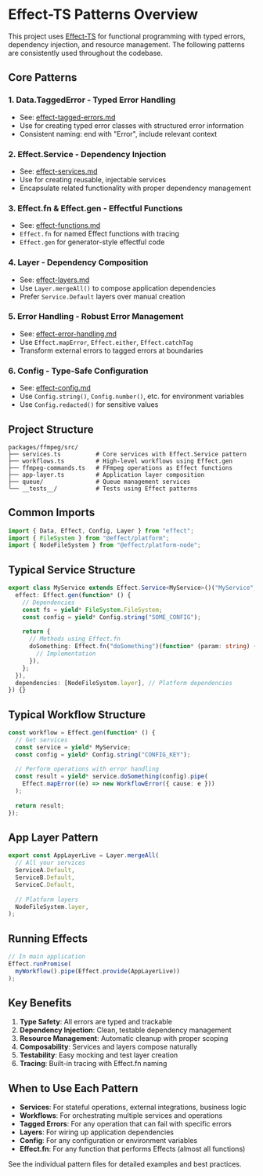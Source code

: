 # Effect-TS Patterns Overview

This project uses [Effect-TS](https://effect.website/) for functional programming with typed errors, dependency injection, and resource management. The following patterns are consistently used throughout the codebase.

## Core Patterns

### 1. **Data.TaggedError** - Typed Error Handling
- See: [effect-tagged-errors.md](./effect-tagged-errors.md)
- Use for creating typed error classes with structured error information
- Consistent naming: end with "Error", include relevant context

### 2. **Effect.Service** - Dependency Injection
- See: [effect-services.md](./effect-services.md)  
- Use for creating reusable, injectable services
- Encapsulate related functionality with proper dependency management

### 3. **Effect.fn & Effect.gen** - Effectful Functions
- See: [effect-functions.md](./effect-functions.md)
- `Effect.fn` for named Effect functions with tracing
- `Effect.gen` for generator-style effectful code

### 4. **Layer** - Dependency Composition
- See: [effect-layers.md](./effect-layers.md)
- Use `Layer.mergeAll()` to compose application dependencies
- Prefer `Service.Default` layers over manual creation

### 5. **Error Handling** - Robust Error Management
- See: [effect-error-handling.md](./effect-error-handling.md)
- Use `Effect.mapError`, `Effect.either`, `Effect.catchTag`
- Transform external errors to tagged errors at boundaries

### 6. **Config** - Type-Safe Configuration
- See: [effect-config.md](./effect-config.md)
- Use `Config.string()`, `Config.number()`, etc. for environment variables
- Use `Config.redacted()` for sensitive values

## Project Structure

```
packages/ffmpeg/src/
├── services.ts          # Core services with Effect.Service pattern
├── workflows.ts         # High-level workflows using Effect.gen
├── ffmpeg-commands.ts   # FFmpeg operations as Effect functions
├── app-layer.ts         # Application layer composition
├── queue/               # Queue management services
└── __tests__/           # Tests using Effect patterns
```

## Common Imports

```typescript
import { Data, Effect, Config, Layer } from "effect";
import { FileSystem } from "@effect/platform";
import { NodeFileSystem } from "@effect/platform-node";
```

## Typical Service Structure

```typescript
export class MyService extends Effect.Service<MyService>()("MyService", {
  effect: Effect.gen(function* () {
    // Dependencies
    const fs = yield* FileSystem.FileSystem;
    const config = yield* Config.string("SOME_CONFIG");
    
    return {
      // Methods using Effect.fn
      doSomething: Effect.fn("doSomething")(function* (param: string) {
        // Implementation
      }),
    };
  }),
  dependencies: [NodeFileSystem.layer], // Platform dependencies
}) {}
```

## Typical Workflow Structure

```typescript
const workflow = Effect.gen(function* () {
  // Get services
  const service = yield* MyService;
  const config = yield* Config.string("CONFIG_KEY");
  
  // Perform operations with error handling
  const result = yield* service.doSomething(config).pipe(
    Effect.mapError((e) => new WorkflowError({ cause: e }))
  );
  
  return result;
});
```

## App Layer Pattern

```typescript
export const AppLayerLive = Layer.mergeAll(
  // All your services
  ServiceA.Default,
  ServiceB.Default,
  ServiceC.Default,
  
  // Platform layers
  NodeFileSystem.layer,
);
```

## Running Effects

```typescript
// In main application
Effect.runPromise(
  myWorkflow().pipe(Effect.provide(AppLayerLive))
);
```

## Key Benefits

1. **Type Safety**: All errors are typed and trackable
2. **Dependency Injection**: Clean, testable dependency management
3. **Resource Management**: Automatic cleanup with proper scoping
4. **Composability**: Services and layers compose naturally
5. **Testability**: Easy mocking and test layer creation
6. **Tracing**: Built-in tracing with Effect.fn naming

## When to Use Each Pattern

- **Services**: For stateful operations, external integrations, business logic
- **Workflows**: For orchestrating multiple services and operations
- **Tagged Errors**: For any operation that can fail with specific errors
- **Layers**: For wiring up application dependencies
- **Config**: For any configuration or environment variables
- **Effect.fn**: For any function that performs Effects (almost all functions)

See the individual pattern files for detailed examples and best practices.